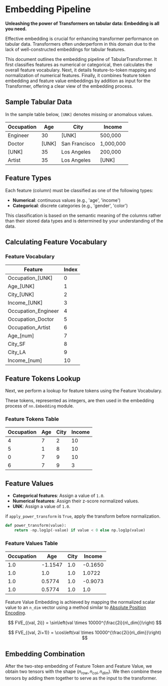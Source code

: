 # Embedding Pipeline
**Unleashing the power of Transformers on tabular data: Embedding is all you need.**

Effective embedding is crucial for enhancing transformer performance on tabular data. Transformers often underperform in this domain due to the lack of well-constructed embeddings for tabular features.

This document outlines the embedding pipeline of TabularTransformer. It first classifies features as numerical or categorical, then calculates the overall feature vocabulary. Next, it details feature-to-token mapping and normalization of numerical features. Finally, it combines feature token embedding and feature value embeddings by addition as input for the Transformer, offering a clear view of the embedding process.

## Sample Tabular Data
In the sample table below, `[UNK]` denotes missing or anomalous values.

| Occupation | Age   | City          | Income    |
|------------|-------|---------------|-----------|
| Engineer   | 30    | [UNK]         | 500,000   |
| Doctor     | [UNK] | San Francisco | 1,000,000 |
| [UNK]      | 35    | Los Angeles   | 200,000   |
| Artist     | 35    | Los Angeles   | [UNK]     |

## Feature Types

Each feature (column) must be classified as one of the following types:

- **Numerical**: continuous values (e.g., 'age', 'income')
- **Categorical**: discrete categories (e.g., 'gender', 'color')

This classification is based on the semantic meaning of the columns rather than
their stored data types and is determined by your understanding of the data.

## Calculating Feature Vocabulary


### Feature Vocabulary
| Feature              | Index |
|----------------------|-------|
| Occupation_[UNK]     | 0     |
| Age_[UNK]            | 1     |
| City_[UNK]           | 2     |
| Income_[UNK]         | 3     |
| Occupation_Engineer  | 4     |
| Occupation_Doctor    | 5     |
| Occupation_Artist    | 6     |
| Age_[num]            | 7     |
| City_SF              | 8     |
| City_LA              | 9     |
| Income_[num]         | 10    |

## Feature Tokens Lookup
Next, we perform a lookup for feature tokens using the Feature Vocabulary. 

These tokens, represented as integers, are then used in the embedding process of `nn.Embedding` module.

### Feature Tokens Table
| Occupation | Age | City | Income |
|------------|-----|------|--------|
| 4          | 7   | 2    | 10     |
| 5          | 1   | 8    | 10     |
| 0          | 7   | 9    | 10     |
| 6          | 7   | 9    | 3      |

## Feature Values
- **Categorical features**: Assign a value of `1.0`.
- **Numerical features**: Assign their z-score normalized values.
- **UNK**: Assign a value of `1.0`.


if `apply_power_transform` is `True`, apply the transform before normalization.

```python
def power_transform(value):
    return -np.log1p(-value) if value < 0 else np.log1p(value)
```


### Feature Values Table
| Occupation | Age    | City | Income  |
|------------|--------|------|---------|
| 1.0        | -1.1547| 1.0  | -0.1650 |
| 1.0        | 1.0    | 1.0  | 1.0722  |
| 1.0        | 0.5774 | 1.0  | -0.9073 |
| 1.0        | 0.5774 | 1.0  | 1.0     |


Feature Value Embedding is achieved by mapping the normalized scalar value 
to an `n_dim` vector using a method similar to [Absolute Position Encoding](https://arxiv.org/abs/1706.03762).

$$
FVE_{(val, 2i)} = \sin\left(val \times 10000^{\frac{2i}{n\_dim}}\right)
$$

$$
FVE_{(val, 2i+1)} = \cos\left(val \times 10000^{\frac{2i}{n\_dim}}\right)
$$

## Embedding Combination

After the two-step embedding of Feature Token and Feature Value, we obtain two tensors with the shape $(n_{row}, n_{col}, n_{dim})$. We then combine these tensors by adding them together to serve as the input to the transformer.
